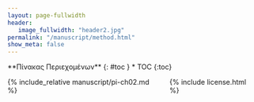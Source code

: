 ```yaml
---
layout: page-fullwidth
header:
   image_fullwidth: "header2.jpg"
permalink: "/manuscript/method.html"
show_meta: false
---
```


<div class="row">
<div class="medium-4 medium-push-8 columns" markdown="1">
<div class="panel radius" markdown="1">
**Πίνακας Περιεχομένων**
{: #toc }
*  TOC
{:toc}
</div>
</div><!-- /.medium-4.columns -->

<div class="medium-8 medium-pull-4 columns" markdown="1">

{% include_relative manuscript/pi-ch02.md %}

{% include license.html %}

</div><!-- /.medium-8.columns -->
</div><!-- /.row -->
